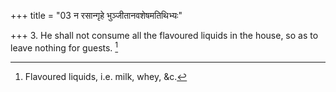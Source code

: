 +++
title = "03 न रसान्गृहे भुञ्जीतानवशेषमतिथिभ्यः"

+++
3. He shall not consume all the flavoured liquids in the house, so as to leave nothing for guests. [^2] 


[^2]:  Flavoured liquids, i.e. milk, whey, &c.
